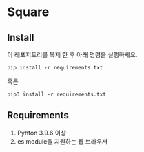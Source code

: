# Square

## Install
이 레포지토리를 복제 한 후  아래 명령을 실행하세요.
```
pip install -r requirements.txt
```
혹은
```
pip3 install -r requirements.txt
```

## Requirements
1. Pyhton 3.9.6 이상
2. es module을 지원하는 웹 브라우저